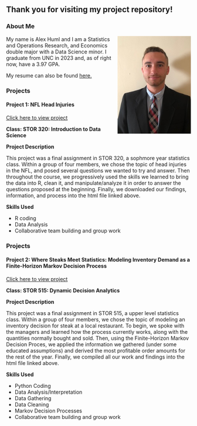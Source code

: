 ## Thank you for visiting my project repository!

### About Me

<img align="right" width="200" src="IMG_5118.jpg">

My name is Alex Huml and I am a Statistics and Operations Research, and Economics double major with a Data Science minor. I graduate from UNC in 2023 and, as of right now, have a 3.97 GPA.  

My resume can also be found 
<a href="resume_1-8-2023.pdf" title="ACHumlResume">here.</a>

### Projects

#### Project 1: NFL Head Injuries
<a href="Final_Report_Template.html" title="STOR320 Final Project">Click here to view project</a>

**Class: STOR 320: Introduction to Data Science**

**Project Description** 

This project was a final assignment in STOR 320, a sophmore year statistics class. Within a group of four members, we chose the topic of head injuries in the NFL, and posed several questions we wanted to try and answer. Then throughout the course, we progressively used the skills we learned to bring the data into R, clean it, and manipulate/analyze it in order to answer the questions proposed at the beginning. Finally, we downloaded our findings, information, and process into the html file linked above.

**Skills Used** 

- R coding
- Data Analysis
- Collaborative team building and group work

### Projects

#### Project 2: Where Steaks Meet Statistics: Modeling Inventory Demand as a Finite-Horizon Markov Decision Process
<a href="FInished Final Project.pdf" title="STOR320 Final Project">Click here to view project</a>

**Class: STOR 515: Dynamic Decision Analytics**

**Project Description** 

This project was a final assignment in STOR 515, a upper level statistics class. Within a group of four members, we chose the topic of modeling an inventory decision for steak at a local restaurant. To begin, we spoke with the managers and learned how the process currently works, along with the quantities normally bought and sold. Then, using the Finite-Horizon Markov Decision Proces, we applied the information we gathered (under some educated assumptions) and derived the most profitable order amounts for the rest of the year. Finally, we compiled all our work and findings into the html file linked above.

**Skills Used** 

- Python Coding
- Data Analysis/Interpretation
- Data Gathering
- Data Cleaning
- Markov Decision Processes
- Collaborative team building and group work
